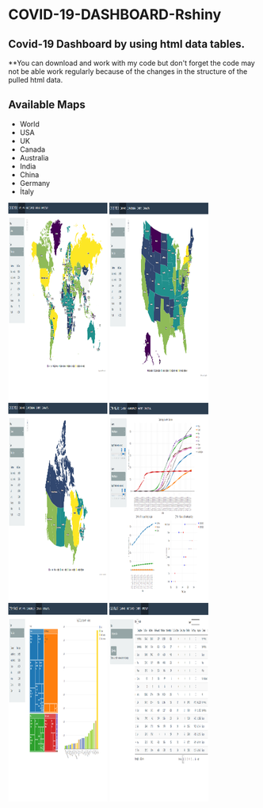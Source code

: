 # COVID-19-DASHBOARD-Rshiny

## Covid-19 Dashboard by using html data tables.

**You can download and work with my code but don't forget the code may not be able work regularly because of the changes in the structure of the pulled html data.

<h2>Available Maps</h2>

<ul>
  <li>World</li>
  <li>USA</li>
  <li>UK</li>
  <li>Canada</li>
  <li>Australia</li>
  <li>India</li>
  <li>China</li>
  <li>Germany</li>
  <li>İtaly</li>
</ul>  

<img src="img/c2.png" style="width:200px;height:400px;">

<img src="img/c3.png" style="width:200px;height:400px;">

<img src="img/c4.png" style="width:200px;height:400px;">



<img src="img/c1.png" style="width:200px;height:400px;">

<img src="img/c5.png" style="width:200px;height:400px;">

<img src="img/c6.png" style="width:200px;height:400px;">
